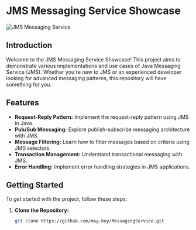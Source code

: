 # JMS Messaging Service Showcase

![JMS Messaging Service]([https://yourdomain.com/cover-image.jpg](https://www.google.com/url?sa=i&url=https%3A%2F%2Fwww.vecteezy.com%2Fvector-art%2F9124374-jms-logo-jms-letter-jms-letter-logo-design-initials-jms-logo-linked-with-circle-and-uppercase-monogram-logo-jms-typography-for-technology-business-and-real-estate-brand&psig=AOvVaw3iMbFkYfx2a7Vw46Fx80oq&ust=1708864117982000&source=images&cd=vfe&opi=89978449&ved=0CBMQjRxqFwoTCLiul4j9w4QDFQAAAAAdAAAAABAE))

## Introduction
Welcome to the JMS Messaging Service Showcase! This project aims to demonstrate various implementations and use cases of Java Messaging Service (JMS). 
Whether you're new to JMS or an experienced developer looking for advanced messaging patterns, this repository will have something for you.

## Features
- **Request-Reply Pattern:** Implement the request-reply pattern using JMS in Java.
- **Pub/Sub Messaging:** Explore publish-subscribe messaging architecture with JMS.
- **Message Filtering:** Learn how to filter messages based on criteria using JMS selectors.
- **Transaction Management:** Understand transactional messaging with JMS.
- **Error Handling:** Implement error handling strategies in JMS applications.

## Getting Started
To get started with the project, follow these steps:

1. **Clone the Repository:**
   ```sh   
   git clone https://github.com/may-boy/MessagingService.git
